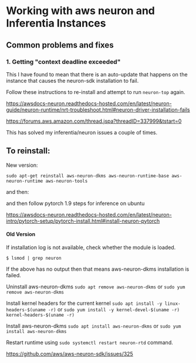 # Working with aws neuron and Inferentia Instances


## Common problems and fixes

### 1. Getting "context deadline exceeded"

This I have found to mean that there is an auto-update that happens on the instance that causes the neuron-sdk installation to fail. 

Follow these instructions to re-install and attempt to run `neuron-top` again. 

https://awsdocs-neuron.readthedocs-hosted.com/en/latest/neuron-guide/neuron-runtime/nrt-troubleshoot.html#neuron-driver-installation-fails


https://forums.aws.amazon.com/thread.jspa?threadID=337999&tstart=0

This has solved my inferentia/neuron issues a couple of times. 

## To reinstall:

New version:

```
sudo apt-get reinstall aws-neuron-dkms aws-neuron-runtime-base aws-neuron-runtime aws-neuron-tools
```

and then:

and then follow pytorch 1.9 steps for inference on ubuntu

https://awsdocs-neuron.readthedocs-hosted.com/en/latest/neuron-intro/pytorch-setup/pytorch-install.html#install-neuron-pytorch



#### Old Version

If installation log is not available, check whether the module is loaded.

`$ lsmod | grep neuron`

If the above has no output then that means aws-neuron-dkms installation is failed.

Uninstall aws-neuron-dkms `sudo apt remove aws-neuron-dkms` or `sudo yum remove aws-neuron-dkms`

Install kernel headers for the current kernel `sudo apt install -y linux-headers-$(uname -r)` or `sudo yum install -y kernel-devel-$(uname -r) kernel-headers-$(uname -r)`

Install aws-neuron-dkms `sudo apt install aws-neuron-dkms` or `sudo yum install aws-neuron-dkms`

Restart runtime using `sudo systemctl restart neuron-rtd` command.



https://github.com/aws/aws-neuron-sdk/issues/325







